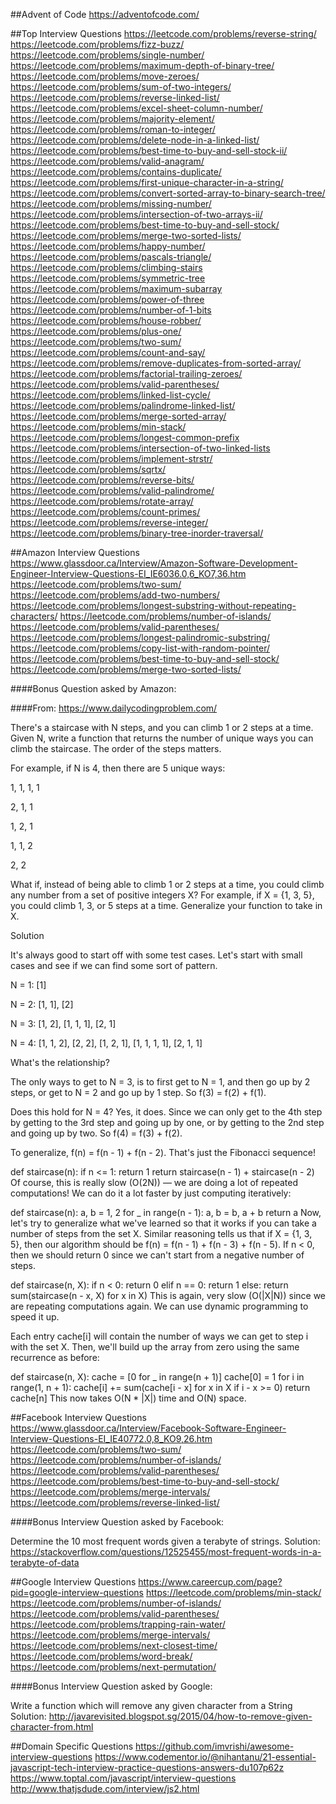 ##Advent of Code
https://adventofcode.com/

##Top Interview Questions
https://leetcode.com/problems/reverse-string/
https://leetcode.com/problems/fizz-buzz/
https://leetcode.com/problems/single-number/
https://leetcode.com/problems/maximum-depth-of-binary-tree/
https://leetcode.com/problems/move-zeroes/
https://leetcode.com/problems/sum-of-two-integers/
https://leetcode.com/problems/reverse-linked-list/
https://leetcode.com/problems/excel-sheet-column-number/
https://leetcode.com/problems/majority-element/
https://leetcode.com/problems/roman-to-integer/
https://leetcode.com/problems/delete-node-in-a-linked-list/
https://leetcode.com/problems/best-time-to-buy-and-sell-stock-ii/
https://leetcode.com/problems/valid-anagram/
https://leetcode.com/problems/contains-duplicate/
https://leetcode.com/problems/first-unique-character-in-a-string/
https://leetcode.com/problems/convert-sorted-array-to-binary-search-tree/
https://leetcode.com/problems/missing-number/
https://leetcode.com/problems/intersection-of-two-arrays-ii/
https://leetcode.com/problems/best-time-to-buy-and-sell-stock/
https://leetcode.com/problems/merge-two-sorted-lists/
https://leetcode.com/problems/happy-number/
https://leetcode.com/problems/pascals-triangle/
https://leetcode.com/problems/climbing-stairs
https://leetcode.com/problems/symmetric-tree
https://leetcode.com/problems/maximum-subarray
https://leetcode.com/problems/power-of-three
https://leetcode.com/problems/number-of-1-bits
https://leetcode.com/problems/house-robber/
https://leetcode.com/problems/plus-one/
https://leetcode.com/problems/two-sum/
https://leetcode.com/problems/count-and-say/
https://leetcode.com/problems/remove-duplicates-from-sorted-array/
https://leetcode.com/problems/factorial-trailing-zeroes/
https://leetcode.com/problems/valid-parentheses/
https://leetcode.com/problems/linked-list-cycle/
https://leetcode.com/problems/palindrome-linked-list/
https://leetcode.com/problems/merge-sorted-array/
https://leetcode.com/problems/min-stack/
https://leetcode.com/problems/longest-common-prefix
https://leetcode.com/problems/intersection-of-two-linked-lists
https://leetcode.com/problems/implement-strstr/
https://leetcode.com/problems/sqrtx/
https://leetcode.com/problems/reverse-bits/
https://leetcode.com/problems/valid-palindrome/
https://leetcode.com/problems/rotate-array/
https://leetcode.com/problems/count-primes/
https://leetcode.com/problems/reverse-integer/
https://leetcode.com/problems/binary-tree-inorder-traversal/

##Amazon Interview Questions
https://www.glassdoor.ca/Interview/Amazon-Software-Development-Engineer-Interview-Questions-EI_IE6036.0,6_KO7,36.htm
https://leetcode.com/problems/two-sum/
https://leetcode.com/problems/add-two-numbers/
https://leetcode.com/problems/longest-substring-without-repeating-characters/
https://leetcode.com/problems/number-of-islands/
https://leetcode.com/problems/valid-parentheses/
https://leetcode.com/problems/longest-palindromic-substring/
https://leetcode.com/problems/copy-list-with-random-pointer/
https://leetcode.com/problems/best-time-to-buy-and-sell-stock/
https://leetcode.com/problems/merge-two-sorted-lists/

####Bonus Question asked by Amazon:

####From: https://www.dailycodingproblem.com/

There's a staircase with N steps, and you can climb 1 or 2 steps at a time. Given N, write a function that returns the number of unique ways you can climb the staircase. The order of the steps matters.

For example, if N is 4, then there are 5 unique ways:

1, 1, 1, 1

2, 1, 1

1, 2, 1

1, 1, 2

2, 2

What if, instead of being able to climb 1 or 2 steps at a time, you could climb any number from a set of positive integers X? For example, if X = {1, 3, 5}, you could climb 1, 3, or 5 steps at a time. Generalize your function to take in X.


Solution

It's always good to start off with some test cases. Let's start with small cases and see if we can find some sort of pattern.

N = 1: [1]

N = 2: [1, 1], [2]

N = 3: [1, 2], [1, 1, 1], [2, 1]

N = 4: [1, 1, 2], [2, 2], [1, 2, 1], [1, 1, 1, 1], [2, 1, 1]

What's the relationship?

The only ways to get to N = 3, is to first get to N = 1, and then go up by 2 steps, or get to N = 2 and go up by 1 step. So f(3) = f(2) + f(1).

Does this hold for N = 4? Yes, it does. Since we can only get to the 4th step by getting to the 3rd step and going up by one, or by getting to the 2nd step and going up by two. So f(4) = f(3) + f(2).

To generalize, f(n) = f(n - 1) + f(n - 2). That's just the Fibonacci sequence!

def staircase(n):
    if n <= 1:
        return 1
    return staircase(n - 1) + staircase(n - 2)
Of course, this is really slow (O(2N)) — we are doing a lot of repeated computations! We can do it a lot faster by just computing iteratively:

def staircase(n):
    a, b = 1, 2
    for _ in range(n - 1):
        a, b = b, a + b
    return a
Now, let's try to generalize what we've learned so that it works if you can take a number of steps from the set X. Similar reasoning tells us that if X = {1, 3, 5}, then our algorithm should be f(n) = f(n - 1) + f(n - 3) + f(n - 5). If n < 0, then we should return 0 since we can't start from a negative number of steps.

def staircase(n, X):
    if n < 0:
        return 0
    elif n == 0:
        return 1
    else:
        return sum(staircase(n - x, X) for x in X)
This is again, very slow (O(|X|N)) since we are repeating computations again. We can use dynamic programming to speed it up.

Each entry cache[i] will contain the number of ways we can get to step i with the set X. Then, we'll build up the array from zero using the same recurrence as before:

def staircase(n, X):
    cache = [0 for _ in range(n + 1)]
    cache[0] = 1
    for i in range(1, n + 1):
        cache[i] += sum(cache[i - x] for x in X if i - x >= 0)
    return cache[n]
This now takes O(N * |X|) time and O(N) space.

##Facebook Interview Questions
https://www.glassdoor.ca/Interview/Facebook-Software-Engineer-Interview-Questions-EI_IE40772.0,8_KO9,26.htm
https://leetcode.com/problems/two-sum/
https://leetcode.com/problems/number-of-islands/
https://leetcode.com/problems/valid-parentheses/
https://leetcode.com/problems/best-time-to-buy-and-sell-stock/
https://leetcode.com/problems/merge-intervals/
https://leetcode.com/problems/reverse-linked-list/

####Bonus Interview Question asked by Facebook:

Determine the 10 most frequent words given a terabyte of strings.
Solution: https://stackoverflow.com/questions/12525455/most-frequent-words-in-a-terabyte-of-data

##Google Interview Questions
https://www.careercup.com/page?pid=google-interview-questions
https://leetcode.com/problems/min-stack/
https://leetcode.com/problems/number-of-islands/
https://leetcode.com/problems/valid-parentheses/
https://leetcode.com/problems/trapping-rain-water/
https://leetcode.com/problems/merge-intervals/
https://leetcode.com/problems/next-closest-time/
https://leetcode.com/problems/word-break/
https://leetcode.com/problems/next-permutation/

####Bonus Interview Question asked by Google:

Write a function which will remove any given character from a String
Solution: http://javarevisited.blogspot.sg/2015/04/how-to-remove-given-character-from.html

##Domain Specific Questions
https://github.com/imvrishi/awesome-interview-questions
https://www.codementor.io/@nihantanu/21-essential-javascript-tech-interview-practice-questions-answers-du107p62z
https://www.toptal.com/javascript/interview-questions
http://www.thatjsdude.com/interview/js2.html
